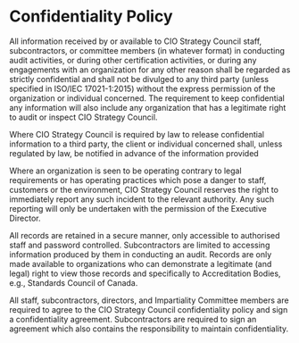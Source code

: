 # Confidentiality Policy

All information received by or available to CIO Strategy Council staff, subcontractors, or committee members (in whatever format) in conducting audit activities, or during other certification activities, or during any engagements with an organization for any other reason shall be regarded as strictly confidential and shall not be divulged to any third party (unless specified in ISO/IEC 17021-1:2015) without the express permission of the organization or individual concerned. The requirement to keep confidential any information will also include any organization that has a legitimate right to audit or inspect CIO Strategy Council.  

Where CIO Strategy Council is required by law to release confidential information to a third party, the client or individual concerned shall, unless regulated by law, be notified in advance of the information provided  

Where an organization is seen to be operating contrary to legal requirements or has operating practices which pose a danger to staff, customers or the environment, CIO Strategy Council reserves the right to immediately report any such incident to the relevant authority. Any such reporting will only be undertaken with the permission of the Executive Director. 

All records are retained in a secure manner, only accessible to authorised staff and password controlled. Subcontractors are limited to accessing information produced by them in conducting an audit. Records are only made available to organizations who can demonstrate a legitimate (and legal) right to view those records and specifically to Accreditation Bodies, e.g., Standards Council of Canada. 

All staff, subcontractors, directors, and Impartiality Committee members are required to agree to the CIO Strategy Council confidentiality policy and sign a confidentiality agreement. Subcontractors are required to sign an agreement which also contains the responsibility to maintain confidentiality. 